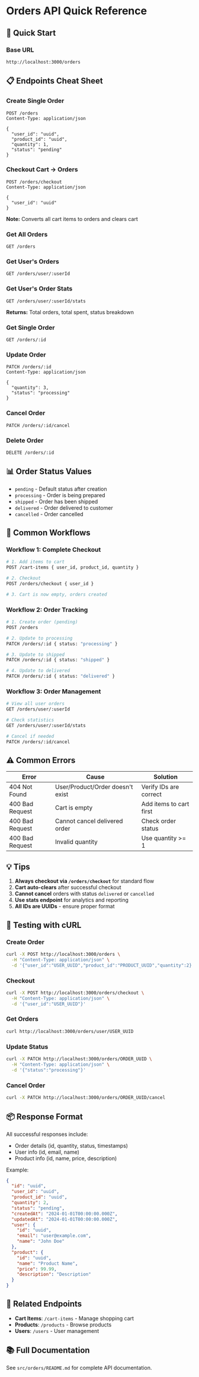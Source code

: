 # Orders API Quick Reference

## 🚀 Quick Start

### Base URL
```
http://localhost:3000/orders
```

## 📋 Endpoints Cheat Sheet

### Create Single Order
```http
POST /orders
Content-Type: application/json

{
  "user_id": "uuid",
  "product_id": "uuid",
  "quantity": 1,
  "status": "pending"
}
```

### Checkout Cart → Orders
```http
POST /orders/checkout
Content-Type: application/json

{
  "user_id": "uuid"
}
```
**Note:** Converts all cart items to orders and clears cart

### Get All Orders
```http
GET /orders
```

### Get User's Orders
```http
GET /orders/user/:userId
```

### Get User's Order Stats
```http
GET /orders/user/:userId/stats
```
**Returns:** Total orders, total spent, status breakdown

### Get Single Order
```http
GET /orders/:id
```

### Update Order
```http
PATCH /orders/:id
Content-Type: application/json

{
  "quantity": 3,
  "status": "processing"
}
```

### Cancel Order
```http
PATCH /orders/:id/cancel
```

### Delete Order
```http
DELETE /orders/:id
```

## 📊 Order Status Values

- `pending` - Default status after creation
- `processing` - Order is being prepared
- `shipped` - Order has been shipped
- `delivered` - Order delivered to customer
- `cancelled` - Order cancelled

## 🔄 Common Workflows

### Workflow 1: Complete Checkout
```bash
# 1. Add items to cart
POST /cart-items { user_id, product_id, quantity }

# 2. Checkout
POST /orders/checkout { user_id }

# 3. Cart is now empty, orders created
```

### Workflow 2: Order Tracking
```bash
# 1. Create order (pending)
POST /orders

# 2. Update to processing
PATCH /orders/:id { status: "processing" }

# 3. Update to shipped
PATCH /orders/:id { status: "shipped" }

# 4. Update to delivered
PATCH /orders/:id { status: "delivered" }
```

### Workflow 3: Order Management
```bash
# View all user orders
GET /orders/user/:userId

# Check statistics
GET /orders/user/:userId/stats

# Cancel if needed
PATCH /orders/:id/cancel
```

## ⚠️ Common Errors

| Error | Cause | Solution |
|-------|-------|----------|
| 404 Not Found | User/Product/Order doesn't exist | Verify IDs are correct |
| 400 Bad Request | Cart is empty | Add items to cart first |
| 400 Bad Request | Cannot cancel delivered order | Check order status |
| 400 Bad Request | Invalid quantity | Use quantity >= 1 |

## 💡 Tips

1. **Always checkout via `/orders/checkout`** for standard flow
2. **Cart auto-clears** after successful checkout
3. **Cannot cancel** orders with status `delivered` or `cancelled`
4. **Use stats endpoint** for analytics and reporting
5. **All IDs are UUIDs** - ensure proper format

## 🧪 Testing with cURL

### Create Order
```bash
curl -X POST http://localhost:3000/orders \
  -H "Content-Type: application/json" \
  -d '{"user_id":"USER_UUID","product_id":"PRODUCT_UUID","quantity":2}'
```

### Checkout
```bash
curl -X POST http://localhost:3000/orders/checkout \
  -H "Content-Type: application/json" \
  -d '{"user_id":"USER_UUID"}'
```

### Get Orders
```bash
curl http://localhost:3000/orders/user/USER_UUID
```

### Update Status
```bash
curl -X PATCH http://localhost:3000/orders/ORDER_UUID \
  -H "Content-Type: application/json" \
  -d '{"status":"processing"}'
```

### Cancel Order
```bash
curl -X PATCH http://localhost:3000/orders/ORDER_UUID/cancel
```

## 📦 Response Format

All successful responses include:
- Order details (id, quantity, status, timestamps)
- User info (id, email, name)
- Product info (id, name, price, description)

Example:
```json
{
  "id": "uuid",
  "user_id": "uuid",
  "product_id": "uuid",
  "quantity": 2,
  "status": "pending",
  "createdAt": "2024-01-01T00:00:00.000Z",
  "updatedAt": "2024-01-01T00:00:00.000Z",
  "user": {
    "id": "uuid",
    "email": "user@example.com",
    "name": "John Doe"
  },
  "product": {
    "id": "uuid",
    "name": "Product Name",
    "price": 99.99,
    "description": "Description"
  }
}
```

## 🔗 Related Endpoints

- **Cart Items**: `/cart-items` - Manage shopping cart
- **Products**: `/products` - Browse products
- **Users**: `/users` - User management

## 📚 Full Documentation

See `src/orders/README.md` for complete API documentation.